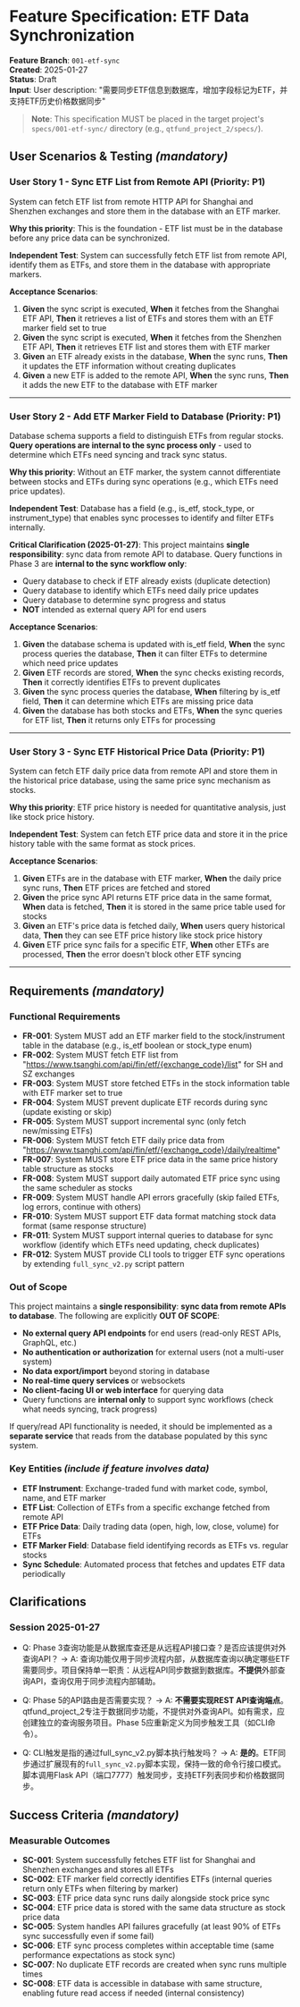 # Feature Specification: ETF Data Synchronization

**Feature Branch**: `001-etf-sync`  
**Created**: 2025-01-27  
**Status**: Draft  
**Input**: User description: "需要同步ETF信息到数据库，增加字段标记为ETF，并支持ETF历史价格数据同步"

> **Note**: This specification MUST be placed in the target project's `specs/001-etf-sync/` directory (e.g., `qtfund_project_2/specs/`).

## User Scenarios & Testing *(mandatory)*

### User Story 1 - Sync ETF List from Remote API (Priority: P1)

System can fetch ETF list from remote HTTP API for Shanghai and Shenzhen exchanges and store them in the database with an ETF marker.

**Why this priority**: This is the foundation - ETF list must be in the database before any price data can be synchronized.

**Independent Test**: System can successfully fetch ETF list from remote API, identify them as ETFs, and store them in the database with appropriate markers.

**Acceptance Scenarios**:

1. **Given** the sync script is executed, **When** it fetches from the Shanghai ETF API, **Then** it retrieves a list of ETFs and stores them with an ETF marker field set to true
2. **Given** the sync script is executed, **When** it fetches from the Shenzhen ETF API, **Then** it retrieves ETF list and stores them with ETF marker
3. **Given** an ETF already exists in the database, **When** the sync runs, **Then** it updates the ETF information without creating duplicates
4. **Given** a new ETF is added to the remote API, **When** the sync runs, **Then** it adds the new ETF to the database with ETF marker

---

### User Story 2 - Add ETF Marker Field to Database (Priority: P1)

Database schema supports a field to distinguish ETFs from regular stocks. **Query operations are internal to the sync process only** - used to determine which ETFs need syncing and track sync status.

**Why this priority**: Without an ETF marker, the system cannot differentiate between stocks and ETFs during sync operations (e.g., which ETFs need price updates).

**Independent Test**: Database has a field (e.g., is_etf, stock_type, or instrument_type) that enables sync processes to identify and filter ETFs internally.

**Critical Clarification (2025-01-27)**: This project maintains **single responsibility**: sync data from remote API to database. Query functions in Phase 3 are **internal to the sync workflow only**:
- Query database to check if ETF already exists (duplicate detection)
- Query database to identify which ETFs need daily price updates
- Query database to determine sync progress and status
- **NOT** intended as external query API for end users

**Acceptance Scenarios**:

1. **Given** the database schema is updated with is_etf field, **When** the sync process queries the database, **Then** it can filter ETFs to determine which need price updates
2. **Given** ETF records are stored, **When** the sync checks existing records, **Then** it correctly identifies ETFs to prevent duplicates
3. **Given** the sync process queries the database, **When** filtering by is_etf field, **Then** it can determine which ETFs are missing price data
4. **Given** the database has both stocks and ETFs, **When** the sync queries for ETF list, **Then** it returns only ETFs for processing

---

### User Story 3 - Sync ETF Historical Price Data (Priority: P1)

System can fetch ETF daily price data from remote API and store them in the historical price database, using the same price sync mechanism as stocks.

**Why this priority**: ETF price history is needed for quantitative analysis, just like stock price history.

**Independent Test**: System can fetch ETF price data and store it in the price history table with the same format as stock prices.

**Acceptance Scenarios**:

1. **Given** ETFs are in the database with ETF marker, **When** the daily price sync runs, **Then** ETF prices are fetched and stored
2. **Given** the price sync API returns ETF price data in the same format, **When** data is fetched, **Then** it is stored in the same price table used for stocks
3. **Given** an ETF's price data is fetched daily, **When** users query historical data, **Then** they can see ETF price history like stock price history
4. **Given** ETF price sync fails for a specific ETF, **When** other ETFs are processed, **Then** the error doesn't block other ETF syncing

---

## Requirements *(mandatory)*

### Functional Requirements

- **FR-001**: System MUST add an ETF marker field to the stock/instrument table in the database (e.g., is_etf boolean or stock_type enum)
- **FR-002**: System MUST fetch ETF list from "https://www.tsanghi.com/api/fin/etf/{exchange_code}/list" for SH and SZ exchanges
- **FR-003**: System MUST store fetched ETFs in the stock information table with ETF marker set to true
- **FR-004**: System MUST prevent duplicate ETF records during sync (update existing or skip)
- **FR-005**: System MUST support incremental sync (only fetch new/missing ETFs)
- **FR-006**: System MUST fetch ETF daily price data from "https://www.tsanghi.com/api/fin/etf/{exchange_code}/daily/realtime"
- **FR-007**: System MUST store ETF price data in the same price history table structure as stocks
- **FR-008**: System MUST support daily automated ETF price sync using the same scheduler as stocks
- **FR-009**: System MUST handle API errors gracefully (skip failed ETFs, log errors, continue with others)
- **FR-010**: System MUST support ETF data format matching stock data format (same response structure)
- **FR-011**: System MUST support internal queries to database for sync workflow (identify which ETFs need updating, check duplicates)
- **FR-012**: System MUST provide CLI tools to trigger ETF sync operations by extending `full_sync_v2.py` script pattern

### Out of Scope

This project maintains a **single responsibility**: **sync data from remote APIs to database**. The following are explicitly **OUT OF SCOPE**:

- **No external query API endpoints** for end users (read-only REST APIs, GraphQL, etc.)
- **No authentication or authorization** for external users (not a multi-user system)
- **No data export/import** beyond storing in database
- **No real-time query services** or websockets
- **No client-facing UI or web interface** for querying data
- Query functions are **internal only** to support sync workflows (check what needs syncing, track progress)

If query/read API functionality is needed, it should be implemented as a **separate service** that reads from the database populated by this sync system.

### Key Entities *(include if feature involves data)*

- **ETF Instrument**: Exchange-traded fund with market code, symbol, name, and ETF marker
- **ETF List**: Collection of ETFs from a specific exchange fetched from remote API
- **ETF Price Data**: Daily trading data (open, high, low, close, volume) for ETFs
- **ETF Marker Field**: Database field identifying records as ETFs vs. regular stocks
- **Sync Schedule**: Automated process that fetches and updates ETF data periodically

## Clarifications

### Session 2025-01-27

- Q: Phase 3查询功能是从数据库查还是从远程API接口查？是否应该提供对外查询API？
  → A: 查询功能仅用于同步流程内部，从数据库查询以确定哪些ETF需要同步。项目保持单一职责：从远程API同步数据到数据库。**不提供**外部查询API，查询仅用于同步流程内部辅助。
  
- Q: Phase 5的API路由是否需要实现？
  → A: **不需要实现REST API查询端点**。qtfund_project_2专注于数据同步功能，不提供对外查询API。如有需求，应创建独立的查询服务项目。Phase 5应重新定义为同步触发工具（如CLI命令）。
  
- Q: CLI触发是指的通过full_sync_v2.py脚本执行触发吗？
  → A: **是的**。ETF同步通过扩展现有的`full_sync_v2.py`脚本实现，保持一致的命令行接口模式。脚本调用Flask API（端口7777）触发同步，支持ETF列表同步和价格数据同步。

## Success Criteria *(mandatory)*

### Measurable Outcomes

- **SC-001**: System successfully fetches ETF list for Shanghai and Shenzhen exchanges and stores all ETFs
- **SC-002**: ETF marker field correctly identifies ETFs (internal queries return only ETFs when filtering by marker)
- **SC-003**: ETF price data sync runs daily alongside stock price sync
- **SC-004**: ETF price data is stored with the same data structure as stock price data
- **SC-005**: System handles API failures gracefully (at least 90% of ETFs sync successfully even if some fail)
- **SC-006**: ETF sync process completes within acceptable time (same performance expectations as stock sync)
- **SC-007**: No duplicate ETF records are created when sync runs multiple times
- **SC-008**: ETF data is accessible in database with same structure, enabling future read access if needed (internal consistency)

